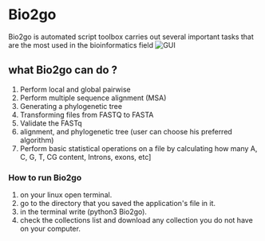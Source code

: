 # Bio2go
 Bio2go is automated script toolbox carries out several important tasks that are the most used in the bioinformatics field
![GUI](https://user-images.githubusercontent.com/87371580/178114398-7f4fdf0b-fba0-4ec0-bbc8-5b27e15979b5.png)

## what Bio2go can do ?
1.	Perform local and global pairwise 
2.	Perform multiple sequence alignment (MSA)
3.	Generating a phylogenetic tree
4.	Transforming files from FASTQ to FASTA
5.	Validate the FASTq
6.	alignment, and phylogenetic tree (user can choose his preferred algorithm)
7.	Perform basic statistical operations on a file by calculating how many A, C, G, T, CG content, Introns, exons, etc]

### How to run Bio2go 
1. on your linux open terminal. 
2. go to the directory that you saved the application's file in it.
3. in the terminal write  (python3 Bio2go).
4. check the collections list and download any collection you do not have on your computer.

